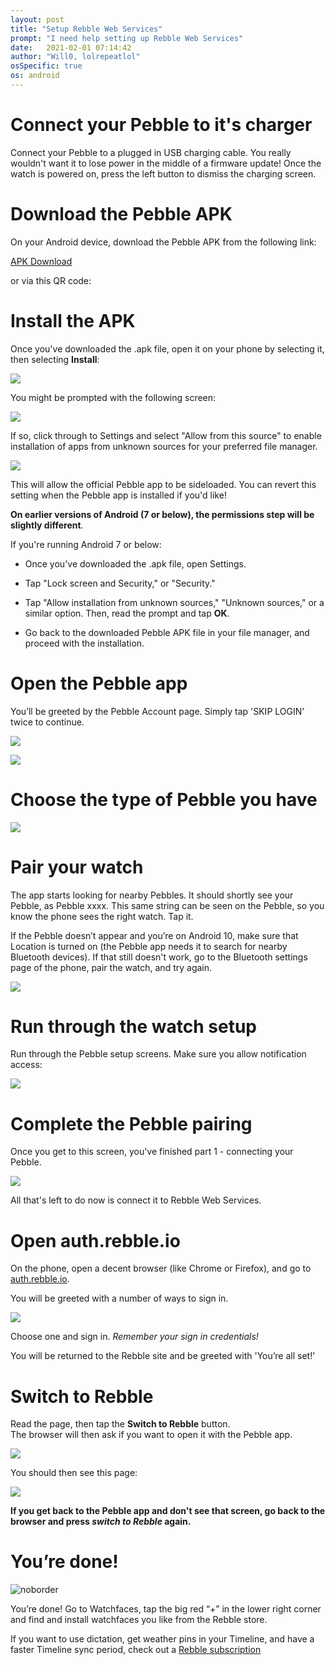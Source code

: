 ```yaml
---
layout: post
title: "Setup Rebble Web Services"
prompt: "I need help setting up Rebble Web Services"
date:   2021-02-01 07:14:42
author: "Will0, lolrepeatlol"
osSpecific: true
os: android
---
```


# Connect your Pebble to it's charger

Connect your Pebble to a plugged in USB charging cable. You really wouldn't want it to lose power in the middle of a firmware update! Once the watch is powered on, press the left button to dismiss the charging screen.

# Download the Pebble APK

On your Android device, download the Pebble APK from the following link:

[APK Download](https://rebble.io/apk)

<notmobile>

or via this QR code:   

<qr url="https://rebble.io/apk" />

</notmobile>
   
# Install the APK

Once you've downloaded the .apk file, open it on your phone by selecting it, then selecting **Install**:   

![](/images/setup/3.png)

You might be prompted with the following screen:

![](/images/setup/1.png)

If so, click through to Settings and select "Allow from this source" to enable installation of apps from unknown sources for your preferred file manager. 

![](/images/setup/2.png)

This will allow the official Pebble app to be sideloaded. You can revert this setting when the Pebble app is installed if you'd like!


**On earlier versions of Android (7 or below), the permissions step will be slightly different**. 

If you're running Android 7 or below:

- Once you've downloaded the .apk file, open Settings.

- Tap "Lock screen and Security," or "Security."

- Tap "Allow installation from unknown sources," "Unknown sources," or a similar option. Then, read the prompt and tap **OK**.

- Go back to the downloaded Pebble APK file in your file manager, and proceed with the installation.

# Open the Pebble app

You’ll be greeted by the Pebble Account page. Simply tap 'SKIP LOGIN' twice to continue.

![](/images/setup/4.png)

![](/images/setup/5.png)

# Choose the type of Pebble you have

![](/images/setup/6.png)

# Pair your watch

The app starts looking for nearby Pebbles. It should shortly see your Pebble, as Pebble xxxx. This same string can be seen on the Pebble, so you know the phone sees the right watch. Tap it.   

If the Pebble doesn’t appear and you’re on Android 10, make sure that Location is turned on (the Pebble app needs it to search for nearby Bluetooth devices).  If that still doesn't work, go to the Bluetooth settings page of the phone, pair the watch, and try again.

![](/images/setup/7.png)

# Run through the watch setup

Run through the Pebble setup screens. Make sure you allow notification access:

![](/images/setup/8.png)

# Complete the Pebble pairing

Once you get to this screen, you've finished part 1 - connecting your Pebble.   
   
![](/images/setup/9.png)   
   
All that's left to do now is connect it to Rebble Web Services.

# Open auth.rebble.io

On the phone, open a decent browser (like Chrome or Firefox), and go to [auth.rebble.io](https://auth.rebble.io).

<notmobile>
    <qr url="https://auth.rebble.io" />
</notmobile>

   
You will be greeted with a number of ways to sign in.    

![](/images/setup/10.png)   

Choose one and sign in. *Remember your sign in credentials!*

You will be returned to the Rebble site and be greeted with 'You’re all set!'   

# Switch to Rebble 

Read the page, then tap the **Switch to Rebble** button.   
The browser will then ask if you want to open it with the Pebble app.

![](/images/setup/11.png)

You should then see this page:

![](/images/setup/12.png)

**If you get back to the Pebble app and don't see that screen, go back to the browser and press *switch to Rebble* again.**

# You’re done!

![noborder](/images/setup/13.png)

You’re done! Go to Watchfaces, tap the big red “+” in the lower right corner and find and install watchfaces you like from the Rebble store.

If you want to use dictation, get weather pins in your Timeline, and have a faster Timeline sync period, check out a [Rebble subscription](/subscription)
